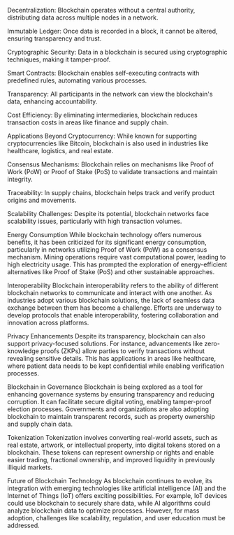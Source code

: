 Decentralization: Blockchain operates without a central authority, distributing data across multiple nodes in a network.

Immutable Ledger: Once data is recorded in a block, it cannot be altered, ensuring transparency and trust.

Cryptographic Security: Data in a blockchain is secured using cryptographic techniques, making it tamper-proof.

Smart Contracts: Blockchain enables self-executing contracts with predefined rules, automating various processes.

Transparency: All participants in the network can view the blockchain's data, enhancing accountability.

Cost Efficiency: By eliminating intermediaries, blockchain reduces transaction costs in areas like finance and supply chain.

Applications Beyond Cryptocurrency: While known for supporting cryptocurrencies like Bitcoin, blockchain is also used in industries like healthcare, logistics, and real estate.

Consensus Mechanisms: Blockchain relies on mechanisms like Proof of Work (PoW) or Proof of Stake (PoS) to validate transactions and maintain integrity.

Traceability: In supply chains, blockchain helps track and verify product origins and movements.

Scalability Challenges: Despite its potential, blockchain networks face scalability issues, particularly with high transaction volumes.


Energy Consumption
While blockchain technology offers numerous benefits, it has been criticized for its significant energy consumption, particularly in networks utilizing Proof of Work (PoW) as a consensus mechanism. Mining operations require vast computational power, leading to high electricity usage. This has prompted the exploration of energy-efficient alternatives like Proof of Stake (PoS) and other sustainable approaches.

Interoperability
Blockchain interoperability refers to the ability of different blockchain networks to communicate and interact with one another. As industries adopt various blockchain solutions, the lack of seamless data exchange between them has become a challenge. Efforts are underway to develop protocols that enable interoperability, fostering collaboration and innovation across platforms.

Privacy Enhancements
Despite its transparency, blockchain can also support privacy-focused solutions. For instance, advancements like zero-knowledge proofs (ZKPs) allow parties to verify transactions without revealing sensitive details. This has applications in areas like healthcare, where patient data needs to be kept confidential while enabling verification processes.

Blockchain in Governance
Blockchain is being explored as a tool for enhancing governance systems by ensuring transparency and reducing corruption. It can facilitate secure digital voting, enabling tamper-proof election processes. Governments and organizations are also adopting blockchain to maintain transparent records, such as property ownership and supply chain data.

Tokenization
Tokenization involves converting real-world assets, such as real estate, artwork, or intellectual property, into digital tokens stored on a blockchain. These tokens can represent ownership or rights and enable easier trading, fractional ownership, and improved liquidity in previously illiquid markets.

Future of Blockchain Technology
As blockchain continues to evolve, its integration with emerging technologies like artificial intelligence (AI) and the Internet of Things (IoT) offers exciting possibilities. For example, IoT devices could use blockchain to securely share data, while AI algorithms could analyze blockchain data to optimize processes. However, for mass adoption, challenges like scalability, regulation, and user education must be addressed.




